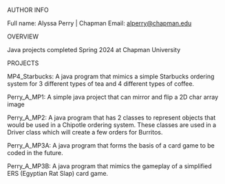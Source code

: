 AUTHOR INFO

Full name: Alyssa Perry | Chapman Email: alperry@chapman.edu 


OVERVIEW

Java projects completed Spring 2024 at Chapman University

PROJECTS

MP4_Starbucks: 
A java program that mimics a simple Starbucks ordering system for 3 different types of tea and 4 different types of coffee. 

Perry_A_MP1: 
A simple java project that can mirror and flip a 2D char array image

Perry_A_MP2: 
A java program that has 2 classes to represent objects that would be used in a Chipotle ordering system. 
These classes are used in a Driver class which will create a few orders for Burritos.

Perry_A_MP3A: 
A java program that forms the basis of a card game to be coded in the future.

Perry_A_MP3B: 
A java program that mimics the gameplay of a simplified ERS (Egyptian Rat Slap) card game.
